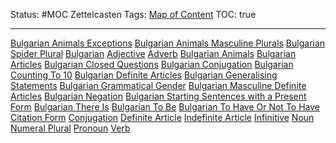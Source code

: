 Status: #MOC 
Zettelcasten Tags: [Map of Content](Map%20of%20Content.md)
TOC: true

---

[Bulgarian Animals Exceptions](../slip-box/Bulgarian%20Animals%20Exceptions.md)
[Bulgarian Animals Masculine Plurals](../slip-box/Bulgarian%20Animals%20Masculine%20Plurals.md)
[Bulgarian Spider Plural](../slip-box/Bulgarian%20Spider%20Plural.md)
[Bulgarian](Bulgarian.md)
[Adjective](../slip-box/Adjective.md)
[Adverb](../slip-box/Adverb.md)
[Bulgarian Animals](../slip-box/Bulgarian%20Animals.md)
[Bulgarian Articles](../slip-box/Bulgarian%20Articles.md)
[Bulgarian Closed Questions](../slip-box/Bulgarian%20Closed%20Questions.md)
[Bulgarian Conjugation](../slip-box/Bulgarian%20Conjugation.md)
[Bulgarian Counting To 10](../slip-box/Bulgarian%20Counting%20To%2010.md)
[Bulgarian Definite Articles](../slip-box/Bulgarian%20Definite%20Articles.md)
[Bulgarian Generalising Statements](../slip-box/Bulgarian%20Generalising%20Statements.md)
[Bulgarian Grammatical Gender](../slip-box/Bulgarian%20Grammatical%20Gender.md)
[Bulgarian Masculine Definite Articles](../slip-box/Bulgarian%20Masculine%20Definite%20Articles.md)
[Bulgarian Negation](../slip-box/Bulgarian%20Negation.md)
[Bulgarian Starting Sentences with a Present Form](../slip-box/Bulgarian%20Starting%20Sentences%20with%20a%20Present%20Form.md)
[Bulgarian There Is](../slip-box/Bulgarian%20There%20Is.md)
[Bulgarian To Be](../slip-box/Bulgarian%20To%20Be.md)
[Bulgarian To Have Or Not To Have](../slip-box/Bulgarian%20To%20Have%20Or%20Not%20To%20Have.md)
[Citation Form](../slip-box/Citation%20Form.md)
[Conjugation](../slip-box/Conjugation.md)
[Definite Article](../slip-box/Definite%20Article.md)
[Indefinite Article](../slip-box/Indefinite%20Article.md)
[Infinitive](../slip-box/Infinitive.md)
[Noun](../slip-box/Noun.md)
[Numeral Plural](../slip-box/Numeral%20Plural.md)
[Pronoun](../slip-box/Pronoun.md)
[Verb](../slip-box/Verb.md)
